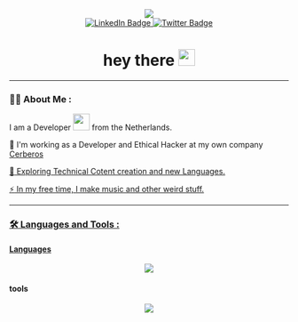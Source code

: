 <div id="header" align="center">
  <a href="https://blog.mariusvanzundert.nl">
    <img src="https://media3.giphy.com/media/v1.Y2lkPTc5MGI3NjExOGE5NzI0NDcwZWMwZjdhNjVlNWJjMTBmYWMyOWE4YzUyMmM4NmY3ZCZlcD12MV9pbnRlcm5hbF9naWZzX2dpZklkJmN0PXM/0lfqHNZwWM1hOvJ9CX/giphy.gif"
  </a>
  <div id="badges">
    <a href="https://www.linkedin.com/in/marius-van-zundert-34620513">
      <img src="https://img.shields.io/badge/LinkedIn-blue?style=for-the-badge&logo=linkedin&logoColor=white" alt="LinkedIn Badge"/>
    </a>
    <a href="https://twitter.com/Marske1984">
      <img src="https://img.shields.io/badge/Twitter-blue?style=for-the-badge&logo=twitter&logoColor=white" alt="Twitter Badge"/>
    </a>
  </div>
  <img src="https://komarev.com/ghpvc/?username=Mvzundert&style=flat-square&color=blue" alt=""/>
  <h1>
    hey there
    <img src="https://media.giphy.com/media/hvRJCLFzcasrR4ia7z/giphy.gif" width="30px"/>
  </h1>
</div>

---

### :man_technologist: About Me :

I am a Developer <img src="https://media.giphy.com/media/WUlplcMpOCEmTGBtBW/giphy.gif" width="30"> from the Netherlands.

:telescope: I'm working as a Developer and Ethical Hacker at my own company <a href="https://www.cerberos.dev" target="_blank">Cerberos</href>

:seedling: Exploring Technical Cotent creation and new Languages.

:zap: In my free time, I make music and other weird stuff.

---

### :hammer_and_wrench: Languages and Tools :

#### Languages

<p align="center">
  <a href="https://skillicons.dev">
    <img src="https://skillicons.dev/icons?i=git,github,docker,neovim,discord,bash,nginx,raspberrypi" />
  </a>
</p>

#### tools

<p align="center">
  <a href="https://skillicons.dev">
    <img src="https://skillicons.dev/icons?i=php,laravel,symfony,tailwind,rust,lua,go,vue,python,zig " />
  </a>
</p>
